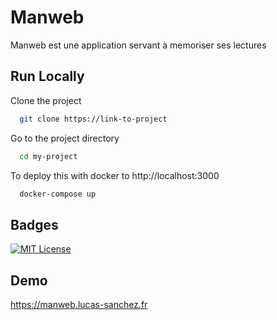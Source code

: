 
# Manweb

Manweb est une application servant à memoriser ses lectures


## Run Locally

Clone the project

```bash
  git clone https://link-to-project
```

Go to the project directory

```bash
  cd my-project
```

To deploy this with docker to http://localhost:3000

```bash
  docker-compose up
```




## Badges

[![MIT License](https://img.shields.io/badge/License-MIT-green.svg)](https://choosealicense.com/licenses/mit/)

## Demo

https://manweb.lucas-sanchez.fr
